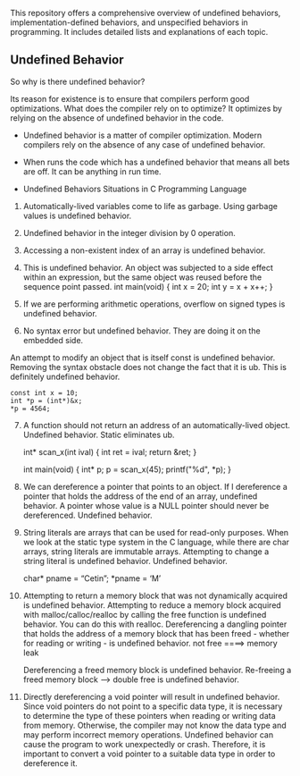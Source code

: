 This repository offers a comprehensive overview of undefined behaviors, implementation-defined behaviors, and unspecified behaviors in programming. It includes detailed lists and explanations of each topic.


## Undefined Behavior

So why is there undefined behavior?

Its reason for existence is to ensure that compilers perform good optimizations. What does the compiler rely on to optimize? It optimizes by relying on the absence of undefined behavior in the code.

* Undefined behavior is a matter of compiler optimization. Modern compilers rely on the absence of any case of undefined behavior. 
* When runs the code which has a undefined behavior that means all bets are off. It can be anything in run time.

* Undefined Behaviors Situations in C Programming Language

1) Automatically-lived variables come to life as garbage. Using garbage values ​​is undefined behavior.
2) Undefined behavior in the integer division by 0 operation.
3) Accessing a non-existent index of an array is undefined behavior.
4) This is undefined behavior. An object was subjected to a side effect within an expression, but the same object was reused before the sequence point passed.
   int main(void)
   {
       int x = 20;
       int y = x + x++;
   }

5) If we are performing arithmetic operations, overflow on signed types is undefined behavior.
6) No syntax error but undefined behavior. They are doing it on the embedded side.

An attempt to modify an object that is itself const is undefined behavior. Removing the syntax obstacle does not change the fact that it is ub. This is definitely undefined behavior.

    const int x = 10; 
    int *p = (int*)&x; 
    *p = 4564;
    
7) A function should not return an address of an automatically-lived object. Undefined behavior. Static eliminates ub.

     int* scan_x(int ival)
     {
         int ret = ival;
         return &ret;
     }

     int main(void)
     {
       int* p;
       p = scan_x(45);
       printf("%d", *p);
     }


8) We can dereference a pointer that points to an object.
  If I dereference a pointer that holds the address of the end of an array, undefined behavior.
  A pointer whose value is a NULL pointer should never be dereferenced. Undefined behavior.

9) String literals are arrays that can be used for read-only purposes.
   When we look at the static type system in the C language, while there are char arrays, string literals are immutable arrays.
   Attempting to change a string literal is undefined behavior. Undefined behavior.

    char* pname = “Cetin”; 
    *pname = ‘M’



10) Attempting to return a memory block that was not dynamically acquired is undefined behavior.
    Attempting to reduce a memory block acquired with malloc/calloc/realloc by calling the free function is undefined behavior. You can do this with realloc.
    Dereferencing a dangling pointer that holds the address of a memory block that has been freed - whether for reading or writing - is undefined behavior.
    not free ====> memory leak

    Dereferencing a freed memory block is undefined behavior.
    Re-freeing a freed memory block —> double free is undefined behavior.



11) Directly dereferencing a void pointer will result in undefined behavior.
    Since void pointers do not point to a specific data type, it is necessary to determine the type of these pointers when reading or writing data from memory.
    Otherwise, the compiler may not know the data type and may perform incorrect memory operations.
    Undefined behavior can cause the program to work unexpectedly or crash. Therefore, it is important to convert a void pointer to a suitable data type in order to dereference it.






   
